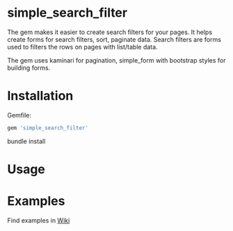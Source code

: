 simple_search_filter
=============================

The gem makes it easier to create search filters for your pages.
It helps create forms for search filters, sort, paginate data.
Search filters are forms used to filters the rows on pages with list/table data.

The gem uses kaminari for pagination, simple_form with bootstrap styles for building forms.

# Installation

Gemfile:
```ruby
gem 'simple_search_filter'
```

bundle install


# Usage


# Examples

Find examples in [Wiki](https://github.com/maxivak/simple_search_filter/wiki/examples)


